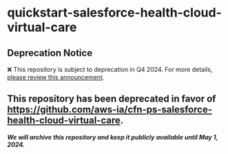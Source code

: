 # quickstart-salesforce-health-cloud-virtual-care 
## Deprecation Notice

:x: This repository is subject to deprecation in Q4 2024. For more details, [please review this announcement](https://github.com/aws-ia/.announcements/issues/1). 

## This repository has been deprecated in favor of https://github.com/aws-ia/cfn-ps-salesforce-health-cloud-virtual-care. 
***We will archive this repository and keep it publicly available until May 1, 2024.***
